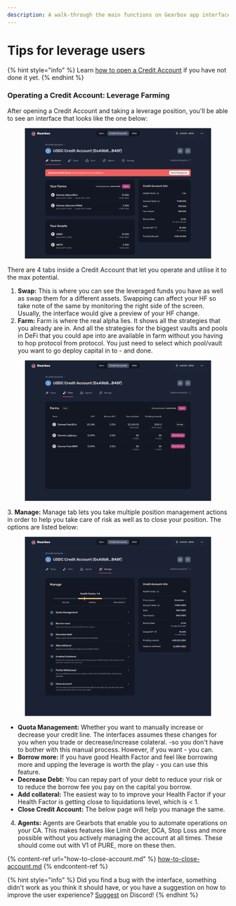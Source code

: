 ```yaml
---
description: A walk-through the main functions on Gearbox app interface.
---
```


# Tips for leverage users

{% hint style="info" %}
Learn [how to open a Credit Account](../how-to-open-account.md) if you have not done it yet.
{% endhint %}

### Operating a Credit Account: Leverage Farming

After opening a Credit Account and taking a leverage position, you'll be able to see an interface that looks like the one below:

<figure><img src="../../.gitbook/assets/Dashboard (1).png" alt=""><figcaption></figcaption></figure>

There are 4 tabs inside a Credit Account that let you operate and utilise it to the max potential.

1. **Swap:** This is where you can see the leveraged funds you have as well as swap them for a different assets. Swapping can affect your HF so take note of the same by monitoring the right side of the screen. Usually, the interface would give a preview of your HF change.
2. **Farm:** Farm is where the real alpha lies. It shows all the strategies that you already are in. And all the strategies for the biggest vaults and pools in DeFi that you could ape into are available in farm without you having to hop protocol from protocol. You just need to select which pool/vault you want to go deploy capital in to - and done.&#x20;

<figure><img src="../../.gitbook/assets/Farm page.png" alt=""><figcaption></figcaption></figure>

&#x20;3\.  **Manage:** Manage tab lets you take multiple position management actions in order to help you take care of risk as well as to close your position. The options are listed below:

<figure><img src="../../.gitbook/assets/Farm plain.png" alt=""><figcaption></figcaption></figure>

* **Quota Management:** Whether you want to manually increase or decrease your credit line. The interfaces assumes these changes for you when you trade or decrease/increase colateral. -so you don't have to bother with this manual process. However, if you want - you can.
* **Borrow more:** If you have good Health Factor and feel like borrowing more and upping the leverage is worth the play - you can use this feature.
* **Decrease Debt:** You can repay part of your debt to reduce your risk or to reduce the borrow fee you pay on the capital you borrow.
* **Add collateral:** The easiest way to to improve your Health Factor if your Health Factor is getting close to liquidations level, which is < 1.
* **Close Credit Account:** The below page will help you manage the same.

4. **Agents:** Agents are Gearbots that enable you to automate operations on your CA. This makes features like Limit Order, DCA, Stop Loss and more possible without you actively managing the account at all times. These should come out with V1 of PURE, more on these then.

{% content-ref url="how-to-close-account.md" %}
[how-to-close-account.md](how-to-close-account.md)
{% endcontent-ref %}

{% hint style="info" %}
Did you find a bug with the interface, something didn't work as you think it should have, or you have a suggestion on how to improve the user experience? [Suggest](https://discord.gg/hF3QvX2vgt) on Discord!
{% endhint %}

